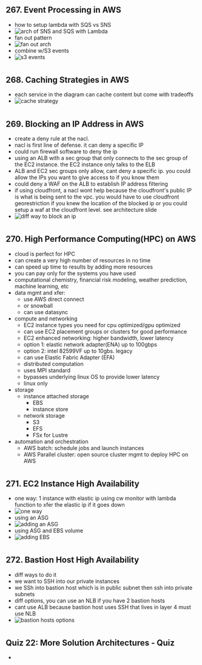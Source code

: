 ## 267. Event Processing in AWS

- how to setup lambda with SQS vs SNS
- ![arch of SNS and SQS with Lambda](img/23-snsandsqs.png)
- fan out pattern
- ![fan out arch](img/23-fanout.png)
- combine w/S3 events
- ![s3 events](img/23-s3events.png)

#

## 268. Caching Strategies in AWS

- each service in the diagram can cache content but come with tradeoffs
- ![cache strategy](img/23-caching.png)

#

## 269. Blocking an IP Address in AWS

- create a deny rule at the nacl.
- nacl is first line of defense. it can deny a specific IP
- could run firewall software to deny the ip
- using an ALB with a sec group that only connects to the sec group of the EC2 instance. the EC2 instance only talks to the ELB
- ALB and EC2 sec groups only allow, cant deny a specific ip. you could allow the IPs you want to give access to if you know them
- could deny a WAF on the ALB to establish IP address filtering
- if using cloudfront, a nacl wont help because the cloudfront's public IP is what is being sent to the vpc. you would have to use cloudfront georestriction if you knew the location of the blocked ip or you could setup a waf at the cloudfront level. see architecture slide
- ![diff way to block an ip](img/23-blockinganIP.png)

#

## 270. High Performance Computing(HPC) on AWS

- cloud is perfect for HPC
- can create a very high number of resources in no time
- can speed up time to results by adding more resources
- you can pay only for the systems you have used
- computational chemistry, financial risk modeling, weather prediction, machine learning, etc
- data mgmt and xfer:
  - use AWS direct connect
  - or snowball
  - can use datasync
- compute and networking
  - EC2 instance types you need for cpu optimized/gpu optimized
  - can use EC2 placement groups or clusters for good performance
  - EC2 enhanced networking: higher bandwidth, lower latency
  - option 1: elastic network adapter(ENA) up to 100gbps
  - option 2: intel 82599VF up to 10gbs. legacy
  - can use Elastic Fabric Adapter (EFA)
  - distributed computation
  - uses MPI standard
  - bypasses underlying linux OS to provide lower latency
  - linux only
- storage
  - instance attached storage
    - EBS
    - instance store
  - network storage
    - S3
    - EFS
    - FSx for Lustre
- automation and orchestration
  - AWS batch: schedule jobs and launch instances
  - AWS Parallel cluster: open source cluster mgmt to deploy HPC on AWS

#

## 271. EC2 Instance High Availability

- one way: 1 instance with elastic ip using cw monitor with lambda function to xfer the elastic ip if it goes down
- ![one way](img/23-ec2oneway.png)
- using an ASG
- ![adding an ASG](img/23-ec2withASG.png)
- using ASG and EBS volume
- ![adding EBS](img/23-ec2withASGandEBS.png)

#

## 272. Bastion Host High Availability

- diff ways to do it
- we want to SSH into our private instances
- we SSh into bastion host which is in public subnet then ssh into private subnets
- diff options, you can use an NLB if you have 2 bastion hosts
- cant use ALB because bastion host uses SSH that lives in layer 4 must use NLB
- ![bastion hosts options](img/23-bastion.png)

#

## Quiz 22: More Solution Architectures - Quiz

-

#

